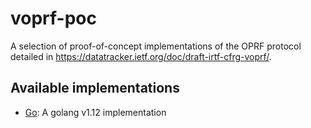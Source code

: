 # voprf-poc

A selection of proof-of-concept implementations of the OPRF protocol detailed
in <https://datatracker.ietf.org/doc/draft-irtf-cfrg-voprf/>.

## Available implementations

- [Go](go/): A golang v1.12 implementation